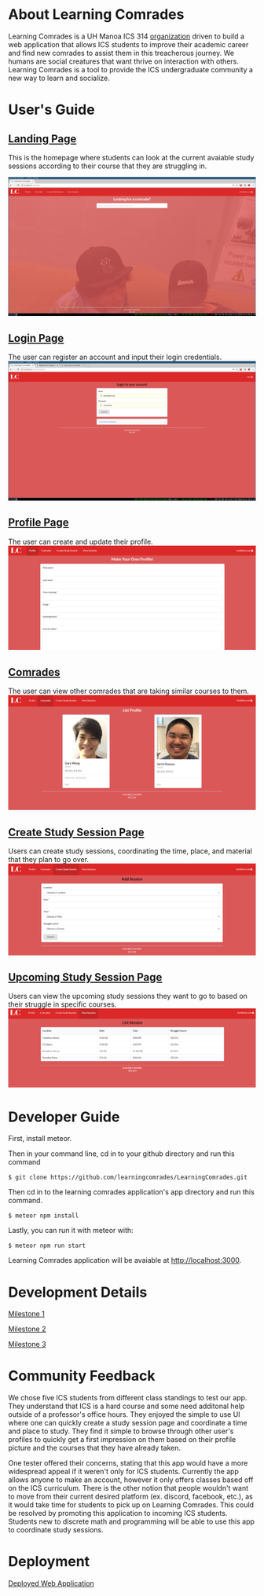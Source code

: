 
<!--
* [About Learning Comrades](#about-learning-comrades)
* [User's Guide](#user's-guide)
  * [Landing Page](#landing-page)
  * [Login Page](#login-page)
  * [Profile Page](#profile-page)
  * [Create Study Session Page](#create-study-session-page)
  * [Upcoming Study Session Page](#upcoming-study-session-page)
* [Developer Guide](#developer-guide)
* [Development Details](#development-details)
* [Community Feedback](#community-feedback)
* [Deployment](#deployment)
-->
  
 
# About Learning Comrades

Learning Comrades is a UH Manoa ICS 314 [organization](https://github.com/learningcomrades) driven to build a web application that allows ICS students to improve their academic career and find new comrades to assist them in this treacherous journey. We humans are social creatures that want thrive on interaction with others. Learning Comrades is a tool to provide the ICS undergraduate community a new way to learn and socialize.

# User's Guide

## [Landing Page](http://learningcomrades.meteorapp.com/#/)
This is the homepage where students can look at the current avaiable study sessions according to their course that they are struggling in.

![](images/landing_page2.png)

## [Login Page](http://learningcomrades.meteorapp.com/#/signin)
The user can register an account and input their login credentials.
![](images/login2.png)

## [Profile Page](http://learningcomrades.meteorapp.com/#/add)
The user can create and update their profile.
![](images/profile2.PNG)

## [Comrades](http://learningcomrades.meteorapp.com/#/list)
The user can view other comrades that are taking similar courses to them.
![](images/comrades.PNG)

## [Create Study Session Page](http://learningcomrades.meteorapp.com/#/create)
Users can create study sessions, coordinating the time, place, and material that they plan to go over.
![](images/addsession.PNG)

## [Upcoming Study Session Page](http://learningcomrades.meteorapp.com/#/view)
Users can view the upcoming study sessions they want to go to based on their struggle in specific courses.
![](images/listsession.PNG)

# Developer Guide

First, install meteor.

Then in your command line, cd in to your github directory and run this command

```
$ git clone https://github.com/learningcomrades/LearningComrades.git
```

Then cd in to the learning comrades application's app directory and run this command.

```
$ meteor npm install
```

Lastly, you can run it with meteor with:

```
$ meteor npm run start
```

Learning Comrades application will be avaiable at [http://localhost:3000](http://localhost:3000).

# Development Details

[Milestone 1](https://github.com/learningcomrades/LearningComrades/projects/2) 

[Milestone 2](https://github.com/learningcomrades/LearningComrades/projects/3)

[Milestone 3](https://github.com/learningcomrades/LearningComrades/projects/4)

# Community Feedback

We chose five ICS students from different class standings to test our app. They understand that ICS is a hard course and some need additonal help outside of a professor's office hours. They enjoyed the simple to use UI where one can quickly create a study session page and coordinate a time and place to study. They find it simple to browse through other user's profiles to quickly get a first impression on them based on their profile picture and the courses that they have already taken.

One tester offered their concerns, stating that this app would have a more widespread appeal if it weren't only for ICS students. Currently the app allows anyone to make an account, however it only offers classes based off on the ICS curriculum. There is the other notion that people wouldn't want to move from their current desired platform (ex. discord, facebook, etc.), as it would take time for students to pick up on Learning Comrades. This could be resolved by promoting this application to incoming ICS students. Students new to discrete math and programming will be able to use this app to coordinate study sessions. 

# Deployment

[Deployed Web Application](https://galaxy.meteor.com/app/learningcomrades.meteorapp.com)

